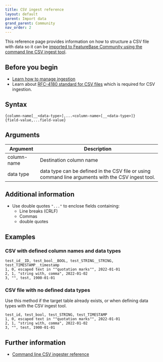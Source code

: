 ```yaml
---
title: CSV ingest reference
layout: default
parent: Import data
grand_parent: Community
nav_order: 2
---
```


This reference page provides information on how to structure a CSV file with data so it can be [imported to FeatureBase Community using the command line CSV ingest tool](/docs/community/com-ingest/com-ingest-ref-csv).

## Before you begin

* [Learn how to manage ingestion](/docs/community/com-ingest/com-csv-ingest-manage)
* Learn about [RFC-4180 standard for CSV files](https://datatracker.ietf.org/doc/html/rfc4180#section-2) which is required for CSV ingestion.

## Syntax

```csv
{column-name[__<data-type>],...<column-name>[__<data-type>]}
{field-value,...field-value}
```

## Arguments

| Argument | Description |
|---|---|
| column-name | Destination column name |
| data type | data type can be defined in the CSV file or using command line arguments with the CSV ingest tool. |

## Additional information

* Use double quotes `"..."` to enclose fields containing:
  * Line breaks (CRLF)
  * Commas
  * double quotes

## Examples

### CSV with defined column names and data types

```csv
test_id__ID, test_bool__BOOL, test_STRING__STRING, test_TIMESTAMP__timestamp
1, 0, escaped text in ""quotation marks"", 2022-01-01
2, 1, "string with, comma", 2022-01-02
3, "", test, 1900-01-01
```

### CSV file with no defined data types

Use this method if the target table already exists, or when defining data types with the CSV ingest tool.

```csv
test_id, test_bool, test_STRING, test_TIMESTAMP
1, 0, escaped text in ""quotation marks"", 2022-01-01
2, 1, "string with, comma", 2022-01-02
3, "", test, 1900-01-01
```

## Further information

* [Command line CSV ingester reference](/docs/community/com-ingest/com-ingest-ref-csv)
